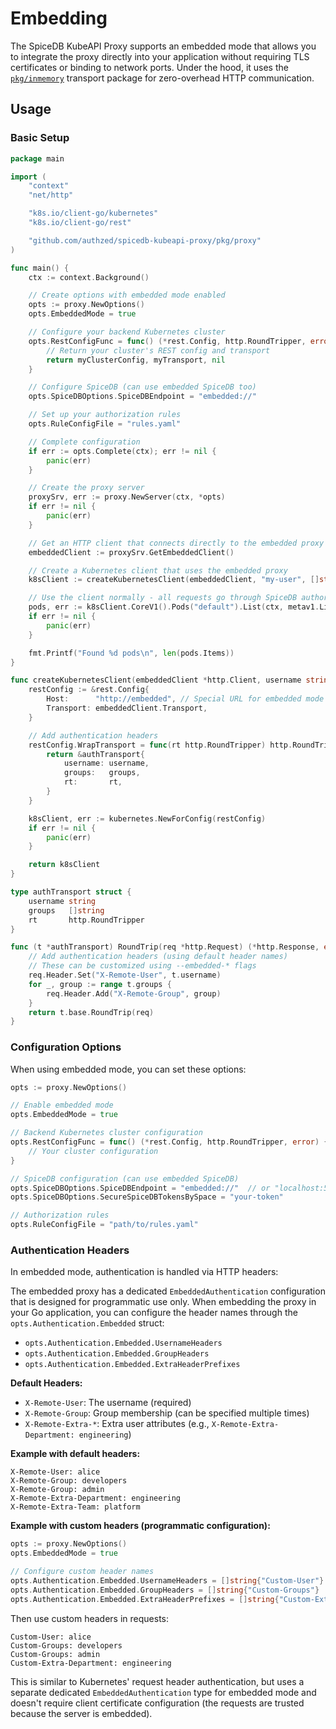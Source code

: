 # Embedding

The SpiceDB KubeAPI Proxy supports an embedded mode that allows you to integrate the proxy directly into your application without requiring TLS certificates or binding to network ports. 
Under the hood, it uses the [`pkg/inmemory`](./pkg/inmemory/) transport package for zero-overhead HTTP communication.

## Usage

### Basic Setup

```go
package main

import (
    "context"
    "net/http"

    "k8s.io/client-go/kubernetes"
    "k8s.io/client-go/rest"

    "github.com/authzed/spicedb-kubeapi-proxy/pkg/proxy"
)

func main() {
    ctx := context.Background()

    // Create options with embedded mode enabled
    opts := proxy.NewOptions()
    opts.EmbeddedMode = true

    // Configure your backend Kubernetes cluster
    opts.RestConfigFunc = func() (*rest.Config, http.RoundTripper, error) {
        // Return your cluster's REST config and transport
        return myClusterConfig, myTransport, nil
    }

    // Configure SpiceDB (can use embedded SpiceDB too)
    opts.SpiceDBOptions.SpiceDBEndpoint = "embedded://"

    // Set up your authorization rules
    opts.RuleConfigFile = "rules.yaml"

    // Complete configuration
    if err := opts.Complete(ctx); err != nil {
        panic(err)
    }

    // Create the proxy server
    proxySrv, err := proxy.NewServer(ctx, *opts)
    if err != nil {
        panic(err)
    }

    // Get an HTTP client that connects directly to the embedded proxy
    embeddedClient := proxySrv.GetEmbeddedClient()

    // Create a Kubernetes client that uses the embedded proxy
    k8sClient := createKubernetesClient(embeddedClient, "my-user", []string{"my-group"})

    // Use the client normally - all requests go through SpiceDB authorization
    pods, err := k8sClient.CoreV1().Pods("default").List(ctx, metav1.ListOptions{})
    if err != nil {
        panic(err)
    }

    fmt.Printf("Found %d pods\n", len(pods.Items))
}

func createKubernetesClient(embeddedClient *http.Client, username string, groups []string) *kubernetes.Clientset {
    restConfig := &rest.Config{
        Host:      "http://embedded", // Special URL for embedded mode
        Transport: embeddedClient.Transport,
    }

    // Add authentication headers
    restConfig.WrapTransport = func(rt http.RoundTripper) http.RoundTripper {
        return &authTransport{
            username: username,
            groups:   groups,
            rt:       rt,
        }
    }

    k8sClient, err := kubernetes.NewForConfig(restConfig)
    if err != nil {
        panic(err)
    }

    return k8sClient
}

type authTransport struct {
    username string
    groups   []string
    rt       http.RoundTripper
}

func (t *authTransport) RoundTrip(req *http.Request) (*http.Response, error) {
    // Add authentication headers (using default header names)
    // These can be customized using --embedded-* flags
    req.Header.Set("X-Remote-User", t.username)
    for _, group := range t.groups {
        req.Header.Add("X-Remote-Group", group)
    }
    return t.base.RoundTrip(req)
}
```

### Configuration Options

When using embedded mode, you can set these options:

```go
opts := proxy.NewOptions()

// Enable embedded mode
opts.EmbeddedMode = true

// Backend Kubernetes cluster configuration
opts.RestConfigFunc = func() (*rest.Config, http.RoundTripper, error) {
    // Your cluster configuration
}

// SpiceDB configuration (can use embedded SpiceDB)
opts.SpiceDBOptions.SpiceDBEndpoint = "embedded://"  // or "localhost:50051"
opts.SpiceDBOptions.SecureSpiceDBTokensBySpace = "your-token"

// Authorization rules
opts.RuleConfigFile = "path/to/rules.yaml"
```

### Authentication Headers

In embedded mode, authentication is handled via HTTP headers:

The embedded proxy has a dedicated `EmbeddedAuthentication` configuration that is designed for programmatic use only. When embedding the proxy in your Go application, you can configure the header names through the `opts.Authentication.Embedded` struct:

- `opts.Authentication.Embedded.UsernameHeaders`
- `opts.Authentication.Embedded.GroupHeaders`
- `opts.Authentication.Embedded.ExtraHeaderPrefixes`

**Default Headers:**
- `X-Remote-User`: The username (required)
- `X-Remote-Group`: Group membership (can be specified multiple times)
- `X-Remote-Extra-*`: Extra user attributes (e.g., `X-Remote-Extra-Department: engineering`)

**Example with default headers:**

```
X-Remote-User: alice
X-Remote-Group: developers
X-Remote-Group: admin
X-Remote-Extra-Department: engineering
X-Remote-Extra-Team: platform
```

**Example with custom headers (programmatic configuration):**

```go
opts := proxy.NewOptions()
opts.EmbeddedMode = true

// Configure custom header names
opts.Authentication.Embedded.UsernameHeaders = []string{"Custom-User"}
opts.Authentication.Embedded.GroupHeaders = []string{"Custom-Groups"}
opts.Authentication.Embedded.ExtraHeaderPrefixes = []string{"Custom-Extra-"}
```

Then use custom headers in requests:
```
Custom-User: alice
Custom-Groups: developers
Custom-Groups: admin
Custom-Extra-Department: engineering
```

This is similar to Kubernetes' request header authentication, but uses a separate dedicated `EmbeddedAuthentication` type for embedded mode and doesn't require client certificate configuration (the requests are trusted because the server is embedded).
